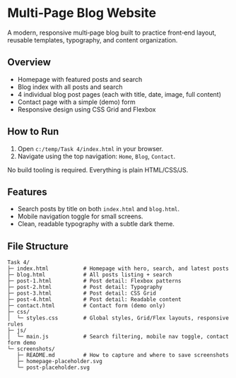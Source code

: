# Multi‑Page Blog Website

A modern, responsive multi‑page blog built to practice front‑end layout, reusable templates, typography, and content organization.

## Overview
- Homepage with featured posts and search
- Blog index with all posts and search
- 4 individual blog post pages (each with title, date, image, full content)
- Contact page with a simple (demo) form
- Responsive design using CSS Grid and Flexbox

## How to Run
1. Open `c:/temp/Task 4/index.html` in your browser.
2. Navigate using the top navigation: `Home`, `Blog`, `Contact`.

No build tooling is required. Everything is plain HTML/CSS/JS.

## Features
- Search posts by title on both `index.html` and `blog.html`.
- Mobile navigation toggle for small screens.
- Clean, readable typography with a subtle dark theme.

## File Structure
```
Task 4/
├─ index.html           # Homepage with hero, search, and latest posts
├─ blog.html            # All posts listing + search
├─ post-1.html          # Post detail: Flexbox patterns
├─ post-2.html          # Post detail: Typography
├─ post-3.html          # Post detail: CSS Grid
├─ post-4.html          # Post detail: Readable content
├─ contact.html         # Contact form (demo only)
├─ css/
│  └─ styles.css        # Global styles, Grid/Flex layouts, responsive rules
├─ js/
│  └─ main.js           # Search filtering, mobile nav toggle, contact form demo
└─ screenshots/
   ├─ README.md         # How to capture and where to save screenshots
   ├─ homepage-placeholder.svg
   └─ post-placeholder.svg
```